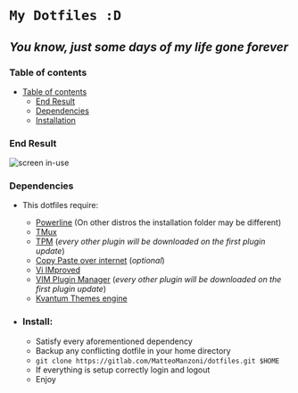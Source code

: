 # `My Dotfiles :D`
## *You know, just some days of my life gone forever*  


### Table of contents
- [Table of contents](#table-of-contents)
    - [End Result](#end-result)
    - [Dependencies](#dependencies)
    - [Installation](#installation)


### End Result
![screen in-use](.screenshots/latest_screenshot.png)


### Dependencies
- This dotfiles require:
    - [Powerline](https://github.com/powerline/powerline "Powerline") (On other distros the installation folder may be different)
    - [TMux](https://github.com/tmux/tmux "TMux")
    - [TPM](https://github.com/tmux-plugins/tpm "TMux Plugin Manager") (*every other plugin will be downloaded on the first plugin update*)
    - [Copy Paste over internet](https://github.com/jedisct1/piknik "PikNik") (*optional*)
    - [Vi IMproved](https://github.com/vim/vim "VIM")
    - [VIM Plugin Manager](https://github.com/VundleVim/Vundle.vim "Vundle") (*every other plugin will be downloaded on the first plugin update*)
    - [Kvantum Themes engine](https://github.com/tsujan/Kvantum/tree/master/Kvantum "Kvantum Theme Engine")


- ### Install:
    - Satisfy every aforementioned dependency 
    - Backup any conflicting dotfile in your home directory
    - `git clone https://gitlab.com/MatteoManzoni/dotfiles.git $HOME`
    - If everything is setup correctly login and logout
    - Enjoy

